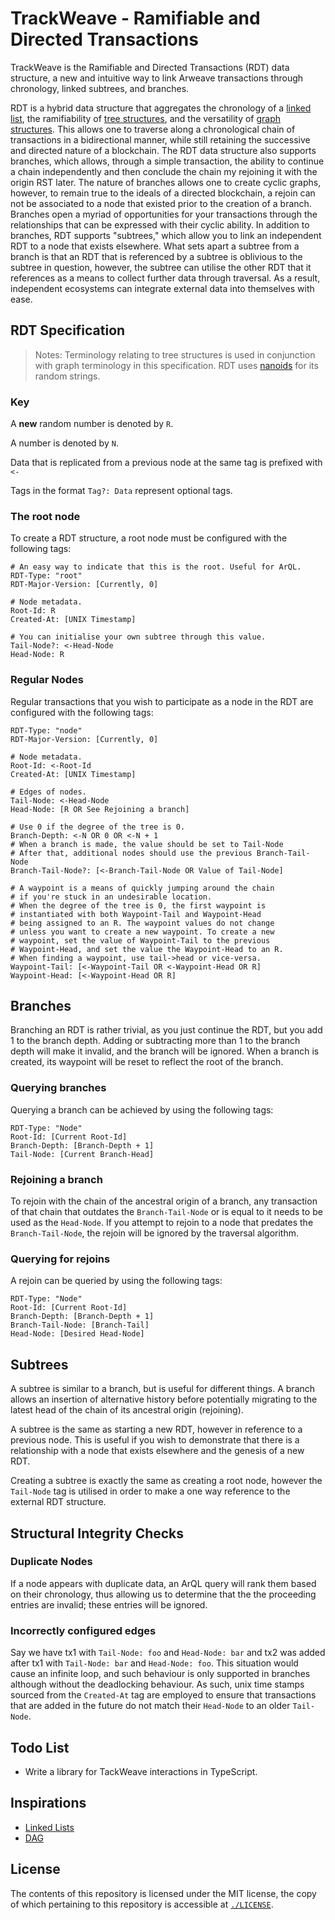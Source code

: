 # TrackWeave - Ramifiable and Directed Transactions

TrackWeave is the Ramifiable and Directed Transactions (RDT) data structure,
a new and intuitive way to link Arweave transactions through chronology,
linked subtrees, and branches.

RDT is a hybrid data structure that aggregates the chronology of a
[linked list](https://en.wikipedia.org/wiki/Linked_list),
the ramifiability of
[tree structures](<https://en.wikipedia.org/wiki/Tree_(data_structure)>),
and the versatility of
[graph structures](<https://en.wikipedia.org/wiki/Graph_(data_structure)>).
This allows one to traverse along a chronological chain of transactions in a
bidirectional manner, while still retaining the successive and directed nature
of a blockchain. The RDT data structure also supports branches, which allows,
through a simple transaction, the ability to continue a chain independently
and then conclude the chain my rejoining it with the origin RST later. The nature
of branches allows one to create cyclic graphs, however, to remain true to the
ideals of a directed blockchain, a rejoin can not be associated to a node that
existed prior to the creation of a branch. Branches open a myriad of
opportunities for your transactions through the relationships that can be
expressed with their cyclic ability. In addition to branches, RDT supports
"subtrees," which allow you to link an independent RDT to a node that exists
elsewhere. What sets apart a subtree from a branch is that an RDT that is referenced
by a subtree is oblivious to the subtree in question, however, the subtree can
utilise the other RDT that it references as a means to collect further data
through traversal. As a result, independent ecosystems can integrate external
data into themselves with ease.

## RDT Specification

> Notes:
> Terminology relating to tree structures is used in conjunction with graph
> terminology in this specification.
> RDT uses [nanoids](https://github.com/ai/nanoid) for its random strings.

### Key

A **new** random number is denoted by `R`.

A number is denoted by `N`.

Data that is replicated from a previous node at the same tag is
prefixed with `<-`

Tags in the format `Tag?: Data` represent optional tags.

### The root node

To create a RDT structure, a root node must be configured with
the following tags:

```
# An easy way to indicate that this is the root. Useful for ArQL.
RDT-Type: "root"
RDT-Major-Version: [Currently, 0]

# Node metadata.
Root-Id: R
Created-At: [UNIX Timestamp]

# You can initialise your own subtree through this value.
Tail-Node?: <-Head-Node
Head-Node: R
```

### Regular Nodes

Regular transactions that you wish to participate as a node in the RDT
are configured with the following tags:

```
RDT-Type: "node"
RDT-Major-Version: [Currently, 0]

# Node metadata.
Root-Id: <-Root-Id
Created-At: [UNIX Timestamp]

# Edges of nodes.
Tail-Node: <-Head-Node
Head-Node: [R OR See Rejoining a branch]

# Use 0 if the degree of the tree is 0.
Branch-Depth: <-N OR 0 OR <-N + 1
# When a branch is made, the value should be set to Tail-Node
# After that, additional nodes should use the previous Branch-Tail-Node
Branch-Tail-Node?: [<-Branch-Tail-Node OR Value of Tail-Node]

# A waypoint is a means of quickly jumping around the chain
# if you're stuck in an undesirable location.
# When the degree of the tree is 0, the first waypoint is
# instantiated with both Waypoint-Tail and Waypoint-Head
# being assigned to an R. The waypoint values do not change
# unless you want to create a new waypoint. To create a new
# waypoint, set the value of Waypoint-Tail to the previous
# Waypoint-Head, and set the value the Waypoint-Head to an R.
# When finding a waypoint, use tail->head or vice-versa.
Waypoint-Tail: [<-Waypoint-Tail OR <-Waypoint-Head OR R]
Waypoint-Head: [<-Waypoint-Head OR R]
```

## Branches

Branching an RDT is rather trivial, as you just continue the RDT, but you add
1 to the branch depth. Adding or subtracting more than 1 to the branch depth
will make it invalid, and the branch will be ignored. When a branch is created,
its waypoint will be reset to reflect the root of the branch.

### Querying branches

Querying a branch can be achieved by using the following tags:

```
RDT-Type: "Node"
Root-Id: [Current Root-Id]
Branch-Depth: [Branch-Depth + 1]
Tail-Node: [Current Branch-Head]
```

### Rejoining a branch

To rejoin with the chain of the ancestral origin of a branch, any transaction of
that chain that outdates the `Branch-Tail-Node` or is equal to it needs to be
used as the `Head-Node`. If you attempt to rejoin to a node that predates the
`Branch-Tail-Node`, the rejoin will be ignored by the traversal algorithm.

### Querying for rejoins

A rejoin can be queried by using the following tags:

```
RDT-Type: "Node"
Root-Id: [Current Root-Id]
Branch-Depth: [Branch-Depth + 1]
Branch-Tail-Node: [Branch-Tail]
Head-Node: [Desired Head-Node]
```

## Subtrees

A subtree is similar to a branch, but is useful for different things. A branch
allows an insertion of alternative history before potentially migrating to the
latest head of the chain of its ancestral origin (rejoining).

A subtree is the same as starting a new RDT, however in reference to a previous
node. This is useful if you wish to demonstrate that there is a relationship
with a node that exists elsewhere and the genesis of a new RDT.

Creating a subtree is exactly the same as creating a root node, however the
`Tail-Node` tag is utilised in order to make a one way reference to the
external RDT structure.

## Structural Integrity Checks

### Duplicate Nodes

If a node appears with duplicate data, an ArQL query will rank them based on
their chronology, thus allowing us to determine that the the proceeding entries
are invalid; these entries will be ignored.

### Incorrectly configured edges

Say we have tx1 with `Tail-Node: foo` and `Head-Node: bar` and tx2 was added
after tx1 with `Tail-Node: bar` and `Head-Node: foo`. This situation would
cause an infinite loop, and such behaviour is only supported in branches
although without the deadlocking behaviour. As such, unix time stamps sourced
from the `Created-At` tag are employed to ensure that transactions that are added in
the future do not match their `Head-Node` to an older `Tail-Node`.

## Todo List

- Write a library for TackWeave interactions in TypeScript.

## Inspirations

- [Linked Lists](https://en.wikipedia.org/wiki/Linked_list)
- [DAG](https://en.wikipedia.org/wiki/Directed_acyclic_graph)

## License

The contents of this repository is licensed under the MIT license,
the copy of which pertaining to this repository is accessible at
[`./LICENSE`](./LICENSE).
